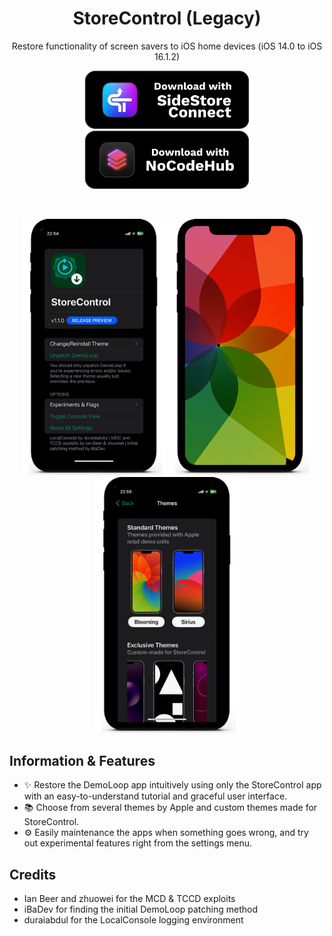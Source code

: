 <h1 align="center">StoreControl (Legacy)</h1>
<p align="center">Restore functionality of screen savers to iOS home devices (iOS 14.0 to iOS 16.1.2)</p>
<p align="center">
  <a href="https://connect.sidestore.ml">
    <img src="https://github.com/Swifticul/StoreControl/raw/main/Documentation/Images/19AEDFC5-7163-4F4E-A918-5610D1EB5BA2.png" width="280">
  </a>
  <a href="https://nocodehub.ga">
    <img src="https://github.com/Swifticul/StoreControl/raw/main/Documentation/Images/35299CC5-0638-4927-8A74-8234D50421E6.png" width="280">
  </a>
</p>
&nbsp;
<p align="center">
<img src='https://github.com/Swifticul/StoreControl/raw/main/Documentation/Images/67AFC162-37EE-4D2C-B784-FB194C08EE35.png' width="230">
<img src='https://github.com/Swifticul/StoreControl/raw/main/Documentation/Images/387CF248-EEAE-4E6B-ADE1-107956F01D93.png' width="230">
<img src='https://github.com/Swifticul/StoreControl/raw/main/Documentation/Images/62FEA3F3-26CE-4CFF-A961-35370205737A.png' width="230">
</p>

## Information & Features
- ✨ Restore the DemoLoop app intuitively using only the StoreControl app with an easy-to-understand tutorial and graceful user interface.
- 📚 Choose from several themes by Apple and custom themes made for StoreControl.
- ⚙️ Easily maintenance the apps when something goes wrong, and try out experimental features right from the settings menu.

## Credits
- Ian Beer and zhuowei for the MCD & TCCD exploits
- iBaDev for finding the initial DemoLoop patching method
- duraiabdul for the LocalConsole logging environment
